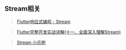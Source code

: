 ## Stream相关

> [ Flutter响应式编程 - Stream ]( https://www.jianshu.com/p/675f797f8280 ) <br/>

> [ Flutter完整开发实战详解(十一、全面深入理解Stream) ]( https://www.jianshu.com/p/b7cca3a89618?utm_source=desktop&utm_medium=timeline) <br/>

> [  Stream 小示例 ]( https://github.com/pheromone/Flutter_learn_demo/tree/master/%E5%85%B6%E4%BB%96/stream/stream_demo ) <br/>



